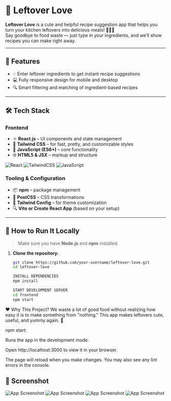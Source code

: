 # 🍓 Leftover Love

**Leftover Love** is a cute and helpful recipe suggestion app that helps you turn your kitchen leftovers into delicious meals! 🥕🍞🍅  
Say goodbye to food waste — just type in your ingredients, and we’ll show recipes you can make right away.

---

## 🌟 Features

- 💡 Enter leftover ingredients to get instant recipe suggestions
- 💻 Fully responsive design for mobile and desktop
- 🔍 Smart filtering and matching of ingredient-based recipes

---

## 🛠️ Tech Stack

### Frontend
- ⚛️ **React.js** – UI components and state management
- 🎨 **Tailwind CSS** – for fast, pretty, and customizable styles
- 🧠 **JavaScript (ES6+)** – core functionality
- 🌐 **HTML5 & JSX** – markup and structure

![React](https://img.shields.io/badge/React-61DAFB?style=for-the-badge&logo=react)
![TailwindCSS](https://img.shields.io/badge/TailwindCSS-38B2AC?style=for-the-badge&logo=tailwind-css)
![JavaScript](https://img.shields.io/badge/JavaScript-F7DF1E?style=for-the-badge&logo=javascript)


### Tooling & Configuration
- 📦 **npm** – package management
- 🔧 **PostCSS** – CSS transformations
- 📐 **Tailwind Config** – for theme customization
- 🔍 **Vite or Create React App** (based on your setup)

---

## 🚀 How to Run It Locally

> Make sure you have **Node.js** and **npm** installed.

1. **Clone the repository**:
   ```bash
   git clone https://github.com/your-username/leftover-love.git
   cd leftover-love

   INSTALL DEPENDENCIES
   npm install

   START DEVELOPMENT SERVER
   cd frontend
   npm start


❤️ Why This Project?
We waste a lot of good food without realizing how easy it is to make something from "nothing."
This app makes leftovers cute, useful, and yummy again. 🌸

npm start:


Runs the app in the development mode.


Open http://localhost:3000 to view it in your browser.

The page will reload when you make changes.
You may also see any lint errors in the console.


## 📸 Screenshot

![App Screenshot](./screenshot.png)
![App Screenshot](./screenshot(2).png)
![App Screenshot](./screenshot(3).png)
![App Screenshot](./screenshot(4).png)
